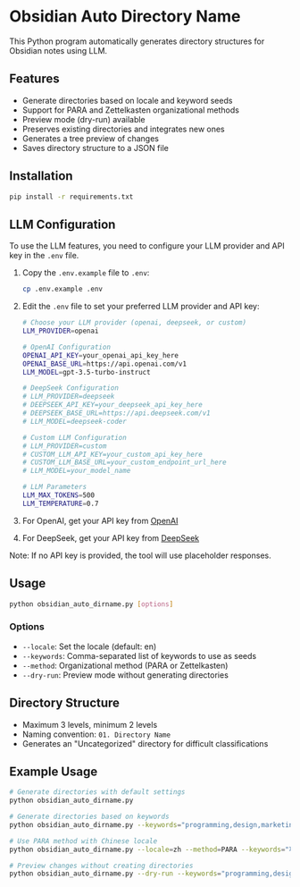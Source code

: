 # Obsidian Auto Directory Name

This Python program automatically generates directory structures for Obsidian notes using LLM.

## Features

- Generate directories based on locale and keyword seeds
- Support for PARA and Zettelkasten organizational methods
- Preview mode (dry-run) available
- Preserves existing directories and integrates new ones
- Generates a tree preview of changes
- Saves directory structure to a JSON file

## Installation

```bash
pip install -r requirements.txt
```

## LLM Configuration

To use the LLM features, you need to configure your LLM provider and API key in the `.env` file.

1. Copy the `.env.example` file to `.env`:
   ```bash
   cp .env.example .env
   ```

2. Edit the `.env` file to set your preferred LLM provider and API key:
   ```bash
   # Choose your LLM provider (openai, deepseek, or custom)
   LLM_PROVIDER=openai
   
   # OpenAI Configuration
   OPENAI_API_KEY=your_openai_api_key_here
   OPENAI_BASE_URL=https://api.openai.com/v1
   LLM_MODEL=gpt-3.5-turbo-instruct
   
   # DeepSeek Configuration
   # LLM_PROVIDER=deepseek
   # DEEPSEEK_API_KEY=your_deepseek_api_key_here
   # DEEPSEEK_BASE_URL=https://api.deepseek.com/v1
   # LLM_MODEL=deepseek-coder
   
   # Custom LLM Configuration
   # LLM_PROVIDER=custom
   # CUSTOM_LLM_API_KEY=your_custom_api_key_here
   # CUSTOM_LLM_BASE_URL=your_custom_endpoint_url_here
   # LLM_MODEL=your_model_name
   
   # LLM Parameters
   LLM_MAX_TOKENS=500
   LLM_TEMPERATURE=0.7
   ```

3. For OpenAI, get your API key from [OpenAI](https://platform.openai.com/api-keys)
4. For DeepSeek, get your API key from [DeepSeek](https://platform.deepseek.com/)

Note: If no API key is provided, the tool will use placeholder responses.

## Usage

```bash
python obsidian_auto_dirname.py [options]
```

### Options

- `--locale`: Set the locale (default: en)
- `--keywords`: Comma-separated list of keywords to use as seeds
- `--method`: Organizational method (PARA or Zettelkasten)
- `--dry-run`: Preview mode without generating directories

## Directory Structure

- Maximum 3 levels, minimum 2 levels
- Naming convention: `01. Directory Name`
- Generates an "Uncategorized" directory for difficult classifications

## Example Usage

```bash
# Generate directories with default settings
python obsidian_auto_dirname.py

# Generate directories based on keywords
python obsidian_auto_dirname.py --keywords="programming,design,marketing"

# Use PARA method with Chinese locale
python obsidian_auto_dirname.py --locale=zh --method=PARA --keywords="项目,文档,笔记"

# Preview changes without creating directories
python obsidian_auto_dirname.py --dry-run --keywords="programming,design"
```